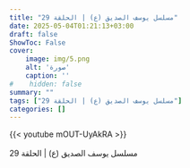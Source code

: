 ```yaml
---
title: "مسلسل يوسف الصديق (ع) | الحلقة 29"
date: 2025-05-04T01:21:13+03:00
draft: false
ShowToc: False
cover:
    image: img/5.png
    alt: 'صورة'
    caption: ''
#    hidden: false
summary: ""
tags: ["مسلسل يوسف الصديق (ع) | الحلقة 29"]
categories: []
---
```


{{< youtube mOUT-UyAkRA >}}  
 <br>
مسلسل يوسف الصديق (ع) | الحلقة 29